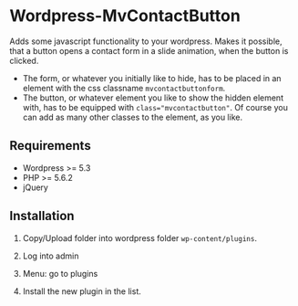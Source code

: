 # Wordpress-MvContactButton

Adds some javascript functionality to your wordpress. Makes it possible, that a button opens a contact form in a slide animation, when the button is clicked.

* The form, or whatever you initially like to hide, has to be placed in an element with the css classname ```mvcontactbuttonform```.
* The button, or whatever element you like to show the hidden element with, has to be equipped with ```class="mvcontactbutton"```. Of course you can add as many other classes to the element, as you like.

## Requirements

* Wordpress >= 5.3
* PHP >= 5.6.2
* jQuery

## Installation

1. Copy/Upload folder into wordpress folder ```wp-content/plugins```.

2. Log into admin

3. Menu: go to plugins

4. Install the new plugin in the list.
